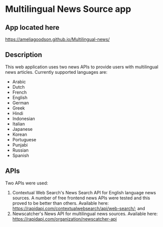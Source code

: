 # Multilingual News Source app

## App located here
https://ameliagoodson.github.io/Multilingual-news/

## Description

This web application uses two news APIs to provide users
with multilingual news articles. Currently supported
languages are:

- Arabic
- Dutch
- French
- English
- German
- Greek
- Hindi
- Indonesian
- Italian
- Japanese
- Korean
- Portuguese
- Punjabi
- Russian
- Spanish

## APIs

Two APIs were used:

1. Contextual Web Search's News Search API for English
   language news sources. A number of free frontend news
   APIs were tested and this proved to be better than
   others. Available here:
   https://rapidapi.com/contextualwebsearch/api/web-search/;
   and
2. Newscatcher's News API for multilingual news sources.
   Available here:
   https://rapidapi.com/organization/newscatcher-api
